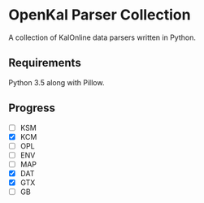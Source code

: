 # OpenKal Parser Collection
A collection of KalOnline data parsers written in Python.

## Requirements
Python 3.5 along with Pillow.

## Progress
- [ ] KSM
- [x] KCM
- [ ] OPL
- [ ] ENV
- [ ] MAP
- [X] DAT
- [X] GTX
- [ ] GB
